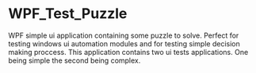 # WPF_Test_Puzzle
WPF simple ui application containing some puzzle to solve. Perfect for testing windows ui automation modules and for testing simple decision making proccess. This application contains two ui tests applications. One being simple the second being complex.
